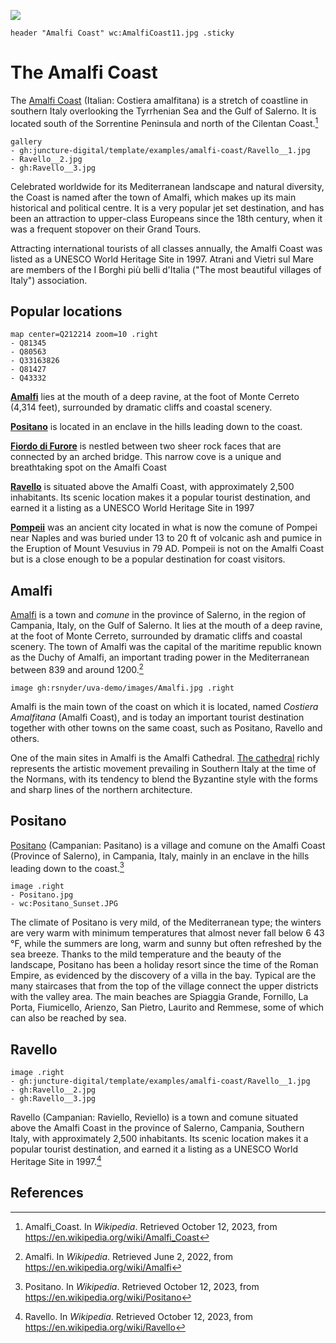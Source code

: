 [![](https://v3.juncture-digital.org/images/wb.svg)](https://v3.juncture-digital.org/wb)

`header "Amalfi Coast" wc:AmalfiCoast11.jpg .sticky`

# The Amalfi Coast

The [Amalfi Coast](Q212214) (Italian: Costiera amalfitana) is a stretch of coastline in southern Italy overlooking the Tyrrhenian Sea and the Gulf of Salerno. It is located south of the Sorrentine Peninsula and north of the Cilentan Coast.[^1]

```
gallery
- gh:juncture-digital/template/examples/amalfi-coast/Ravello__1.jpg
- Ravello__2.jpg
- gh:Ravello__3.jpg
```

Celebrated worldwide for its Mediterranean landscape and natural diversity, the Coast is named after the town of Amalfi, which makes up its main historical and political centre. It is a very popular jet set destination, and has been an attraction to upper-class Europeans since the 18th century, when it was a frequent stopover on their Grand Tours.

Attracting international tourists of all classes annually, the Amalfi Coast was listed as a UNESCO World Heritage Site in 1997. Atrani and Vietri sul Mare are members of the I Borghi più belli d'Italia ("The most beautiful villages of Italy") association.

## Popular locations

```
map center=Q212214 zoom=10 .right
- Q81345
- Q80563
- Q33163826
- Q81427
- Q43332
```

**[Amalfi](flyto/Q80563,15)** lies at the mouth of a deep ravine, at the foot of Monte Cerreto (4,314 feet), surrounded by dramatic cliffs and coastal scenery.

**[Positano](flyto/Q81345,15)** is located in an enclave in the hills leading down to the coast.

**[Fiordo di Furore](flyto/Q33163826,15)** is nestled between two sheer rock faces that are connected by an arched bridge. This narrow cove is a unique and breathtaking spot on the Amalfi Coast

**[Ravello](flyto/Q81427,15)** is situated above the Amalfi Coast, with approximately 2,500 inhabitants. Its scenic location makes it a popular tourist destination, and earned it a listing as a UNESCO World Heritage Site in 1997

**[Pompeii](flyto/Q43332,15)** was an ancient city located in what is now the comune of Pompei near Naples and was buried under 13 to 20 ft of volcanic ash and pumice in the Eruption of Mount Vesuvius in 79 AD.  Pompeii is not on the Amalfi Coast but is a close enough to be a popular destination for coast visitors.

## Amalfi

[Amalfi](Q80563) is a town and _comune_ in the province of Salerno, in the region of Campania, Italy, on the Gulf of Salerno. It lies at the mouth of a deep ravine, at the foot of Monte Cerreto, surrounded by dramatic cliffs and coastal scenery. The town of Amalfi was the capital of the maritime republic known as the Duchy of Amalfi, an important trading power in the Mediterranean between 839 and around 1200.[^3]

`image gh:rsnyder/uva-demo/images/Amalfi.jpg .right`

Amalfi is the main town of the coast on which it is located, named _Costiera Amalfitana_ (Amalfi Coast), and is today an important tourist destination together with other towns on the same coast, such as Positano, Ravello and others.

One of the main sites in Amalfi is the Amalfi Cathedral. [The cathedral](zoomto/1894,1055,560,421) richly represents the artistic movement prevailing in Southern Italy at the time of the Normans, with its tendency to blend the Byzantine style with the forms and sharp lines of the northern architecture.
 
## Positano

[Positano](Q81345) (Campanian: Pasitano) is a village and comune on the Amalfi Coast (Province of Salerno), in Campania, Italy, mainly in an enclave in the hills leading down to the coast.[^2]

```
image .right
- Positano.jpg
- wc:Positano_Sunset.JPG
```

The climate of Positano is very mild, of the Mediterranean type; the winters are very warm with minimum temperatures that almost never fall below 6 43 °F, while the summers are long, warm and sunny but often refreshed by the sea breeze. Thanks to the mild temperature and the beauty of the landscape, Positano has been a holiday resort since the time of the Roman Empire, as evidenced by the discovery of a villa in the bay. Typical are the many staircases that from the top of the village connect the upper districts with the valley area. The main beaches are Spiaggia Grande, Fornillo, La Porta, Fiumicello, Arienzo, San Pietro, Laurito and Remmese, some of which can also be reached by sea.

## Ravello

```
image .right
- gh:juncture-digital/template/examples/amalfi-coast/Ravello__1.jpg
- gh:Ravello__2.jpg
- gh:Ravello__3.jpg
```

Ravello (Campanian: Raviello, Reviello) is a town and comune situated above the Amalfi Coast in the province of Salerno, Campania, Southern Italy, with approximately 2,500 inhabitants. Its scenic location makes it a popular tourist destination, and earned it a listing as a UNESCO World Heritage Site in 1997.[^4]


## References

[^1]: Amalfi_Coast. In _Wikipedia_.  Retrieved October 12, 2023, from  https://en.wikipedia.org/wiki/Amalfi_Coast
[^2]: Positano. In _Wikipedia_.  Retrieved October 12, 2023, from  https://en.wikipedia.org/wiki/Positano
[^3]: Amalfi. In _Wikipedia_.  Retrieved June 2, 2022, from  https://en.wikipedia.org/wiki/Amalfi
[^4]: Ravello. In _Wikipedia_.  Retrieved October 12, 2023, from  https://en.wikipedia.org/wiki/Ravello